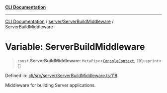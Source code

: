 [**CLI Documentation**](../../../README.md)

***

[CLI Documentation](../../../README.md) / [server/ServerBuildMiddleware](../README.md) / ServerBuildMiddleware

# Variable: ServerBuildMiddleware

> `const` **ServerBuildMiddleware**: `MetaPipe`\<[`ConsoleContext`](../../../declarations/interfaces/ConsoleContext.md), `IBlueprint`\>[]

Defined in: [cli/src/server/ServerBuildMiddleware.ts:118](https://github.com/stonemjs/cli/blob/f139573d7f6e29779d41fb031ed261bfcad59d09/src/server/ServerBuildMiddleware.ts#L118)

Middleware for building Server applications.
